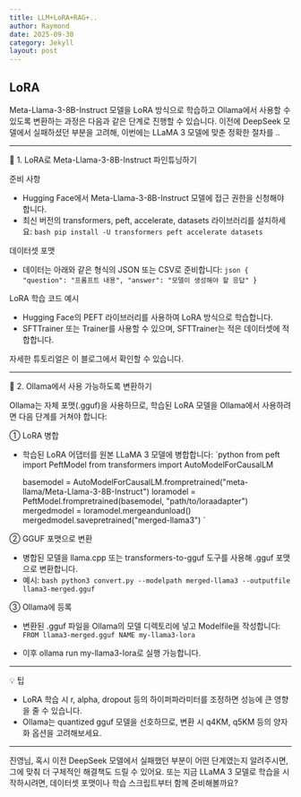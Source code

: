 ```yaml
---
title: LLM+LoRA+RAG+..
author: Raymond
date: 2025-09-30
category: Jekyll
layout: post
---
```


## LoRA
Meta-Llama-3-8B-Instruct 모델을 LoRA 방식으로 학습하고 Ollama에서 사용할 수 있도록 변환하는 과정은 다음과 같은 단계로 진행할 수 있습니다. 이전에 DeepSeek 모델에서 실패하셨던 부분을 고려해, 이번에는 LLaMA 3 모델에 맞춘 정확한 절차를 ..

---

🧠 1. LoRA로 Meta-Llama-3-8B-Instruct 파인튜닝하기

준비 사항
- Hugging Face에서 Meta-Llama-3-8B-Instruct 모델에 접근 권한을 신청해야 합니다.
- 최신 버전의 transformers, peft, accelerate, datasets 라이브러리를 설치하세요:
  `bash
  pip install -U transformers peft accelerate datasets
  `

데이터셋 포맷
- 데이터는 아래와 같은 형식의 JSON 또는 CSV로 준비합니다:
  `json
  {
    "question": "프롬프트 내용",
    "answer": "모델이 생성해야 할 응답"
  }
  `

LoRA 학습 코드 예시
- Hugging Face의 PEFT 라이브러리를 사용하여 LoRA 방식으로 학습합니다.
- SFTTrainer 또는 Trainer를 사용할 수 있으며, SFTTrainer는 적은 데이터셋에 적합합니다.

자세한 튜토리얼은 이 블로그에서 확인할 수 있습니다.

---

🔄 2. Ollama에서 사용 가능하도록 변환하기

Ollama는 자체 포맷(.gguf)을 사용하므로, 학습된 LoRA 모델을 Ollama에서 사용하려면 다음 단계를 거쳐야 합니다:

① LoRA 병합
- 학습된 LoRA 어댑터를 원본 LLaMA 3 모델에 병합합니다:
  `python
  from peft import PeftModel
  from transformers import AutoModelForCausalLM

  basemodel = AutoModelForCausalLM.frompretrained("meta-llama/Meta-Llama-3-8B-Instruct")
  loramodel = PeftModel.frompretrained(basemodel, "path/to/loraadapter")
  mergedmodel = loramodel.mergeandunload()
  mergedmodel.savepretrained("merged-llama3")
  `

② GGUF 포맷으로 변환
- 병합된 모델을 llama.cpp 또는 transformers-to-gguf 도구를 사용해 .gguf 포맷으로 변환합니다.
- 예시:
  `bash
  python3 convert.py --modelpath merged-llama3 --outputfile llama3-merged.gguf
  `

③ Ollama에 등록
- 변환된 .gguf 파일을 Ollama의 모델 디렉토리에 넣고 Modelfile을 작성합니다:
  `
  FROM llama3-merged.gguf
  NAME my-llama3-lora
  `

- 이후 ollama run my-llama3-lora로 실행 가능합니다.

---

💡 팁
- LoRA 학습 시 r, alpha, dropout 등의 하이퍼파라미터를 조정하면 성능에 큰 영향을 줄 수 있습니다.
- Ollama는 quantized gguf 모델을 선호하므로, 변환 시 q4KM, q5KM 등의 양자화 옵션을 고려해보세요.

---

진영님, 혹시 이전 DeepSeek 모델에서 실패했던 부분이 어떤 단계였는지 알려주시면, 그에 맞춰 더 구체적인 해결책도 드릴 수 있어요. 또는 지금 LLaMA 3 모델로 학습을 시작하시려면, 데이터셋 포맷이나 학습 스크립트부터 함께 준비해볼까요?